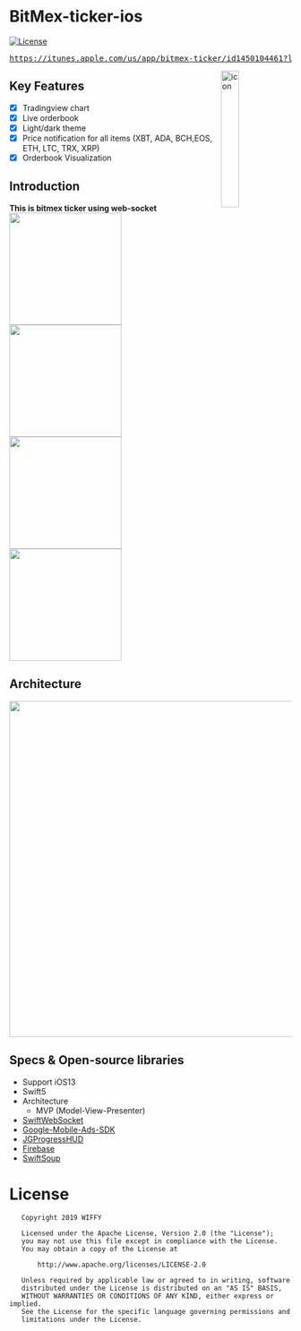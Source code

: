 # BitMex-ticker-ios
[![License](https://img.shields.io/badge/License-Apache%202.0-blue.svg)](https://opensource.org/licenses/Apache-2.0)
</br>

<pre><a href="https://itunes.apple.com/us/app/bitmex-ticker/id1450104461?l=ko&ls=1&mt=8">https://itunes.apple.com/us/app/bitmex-ticker/id1450104461?l=ko&ls=1&mt=8</a></pre>

<img alt="icon" src="https://user-images.githubusercontent.com/8678595/66545822-86198b00-eb76-11e9-842e-91e29ebf0861.png" align="right" width="25%">

## Key Features
- [x] Tradingview chart
- [x] Live orderbook
- [x] Light/dark theme
- [x] Price notification for all items (XBT, ADA, BCH,EOS, ETH, LTC, TRX, XRP)
- [x] Orderbook Visualization

## Introduction
**This is bitmex ticker using web-socket**</br>
<img src="https://user-images.githubusercontent.com/8678595/66545913-b82aed00-eb76-11e9-859d-f7a702dfe9db.png" width="200px">
<img src="https://user-images.githubusercontent.com/8678595/66545914-b82aed00-eb76-11e9-953b-de686e479e32.png" width="200px">
<img src="https://user-images.githubusercontent.com/8678595/66545917-b82aed00-eb76-11e9-8dc9-23293577e613.png" width="200px">
<img src="https://user-images.githubusercontent.com/8678595/66545918-b8c38380-eb76-11e9-9bec-39cf5238bc04.png" width="200px">

## Architecture
<img width="600px" src="https://user-images.githubusercontent.com/8678595/66544658-b7dd2280-eb73-11e9-9872-089b1f452f4f.png">

## Specs & Open-source libraries
- Support iOS13
- Swift5
- Architecture
   - MVP (Model-View-Presenter)
- [SwiftWebSocket](https://github.com/tidwall/SwiftWebSocket)
- [Google-Mobile-Ads-SDK](https://developers.google.com/admob/ios/download)
- [JGProgressHUD](https://github.com/JonasGessner/JGProgressHUD)
- [Firebase](https://github.com/firebase/)
- [SwiftSoup](https://github.com/scinfu/SwiftSoup)

# License

```
   Copyright 2019 WIFFY

   Licensed under the Apache License, Version 2.0 (the "License");
   you may not use this file except in compliance with the License.
   You may obtain a copy of the License at

       http://www.apache.org/licenses/LICENSE-2.0

   Unless required by applicable law or agreed to in writing, software
   distributed under the License is distributed on an "AS IS" BASIS,
   WITHOUT WARRANTIES OR CONDITIONS OF ANY KIND, either express or implied.
   See the License for the specific language governing permissions and
   limitations under the License.
   ```
